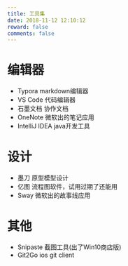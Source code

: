 ```yaml
---
title: 工具集
date: 2018-11-12 12:10:12
reward: false
comments: false
---
```


# 编辑器
- Typora  markdown编辑器
- VS Code  代码编辑器
- 石墨文档 协作文档  
- OneNote 微软出的笔记应用
- IntelliJ IDEA java开发工具

# 设计
- 墨刀  原型模型设计
- 亿图 流程图软件，试用过期了还能用
- Sway 微软出的故事线应用

# 其他
- Snipaste  截图工具(出了Win10商店版)
- Git2Go ios git client



